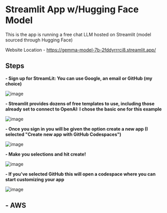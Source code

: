# Streamlit App w/Hugging Face Model

This is the app is running a free chat LLM hosted on Streamlit (model sourced through Hugging Face)

Website Location - https://gemma-model-7b-2fddyrrrci8.streamlit.app/ 

## Steps 
**- Sign up for StreamLit: You can use Google, an email or GitHub (my choice)**

![image](https://github.com/DerekLW6/gemma-model-7b/assets/53124417/4aca817a-c8dc-48be-b45f-00db8c8e1183)


**- Streamlit provides dozens of free templates to use, including those already set to connect to OpenAI: I chose the basic one for this example**

![image](https://github.com/DerekLW6/gemma-model-7b/assets/53124417/2a89b33a-6f07-48e5-a004-f8befdba7f7f)


**- Once you sign in you will be given the option create a new app (I selected "Create new app with GitHub Codespaces")**

![image](https://github.com/DerekLW6/gemma-model-7b/assets/53124417/d594245b-d4dd-4212-840e-638cf6ef8d05)


**- Make you selections and hit create!**

![image](https://github.com/DerekLW6/gemma-model-7b/assets/53124417/5a81390e-cec6-48c3-874b-fa2d743dd560)


**- If you've selected GitHub this will open a codespace where you can start customizing your app**

![image](https://github.com/DerekLW6/gemma-model-7b/assets/53124417/48356246-b770-4bb5-b066-911b20bdd47b)

## **- AWS**

